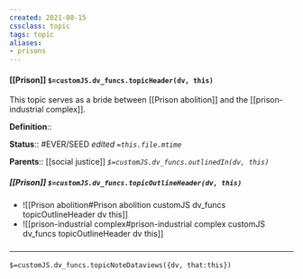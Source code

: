 ```yaml
---
created: 2021-08-15
cssclass: topic
tags: topic
aliases:
- prisons
---
```


#### [[Prison]] `$=customJS.dv_funcs.topicHeader(dv, this)`

This topic serves as a bride between [[Prison abolition]] and the [[prison-industrial complex]].

**Definition**::

**Status**:: #EVER/SEED 
*edited `=this.file.mtime`*

**Parents**:: [[social justice]]
*`$=customJS.dv_funcs.outlinedIn(dv, this)`*

##### [[Prison]] `$=customJS.dv_funcs.topicOutlineHeader(dv, this)`
- ![[Prison abolition#Prison abolition customJS dv_funcs topicOutlineHeader dv this]]
- ![[prison-industrial complex#prison-industrial complex customJS dv_funcs topicOutlineHeader dv this]]

### <hr class="dataviews"/>

`$=customJS.dv_funcs.topicNoteDataviews({dv, that:this})`